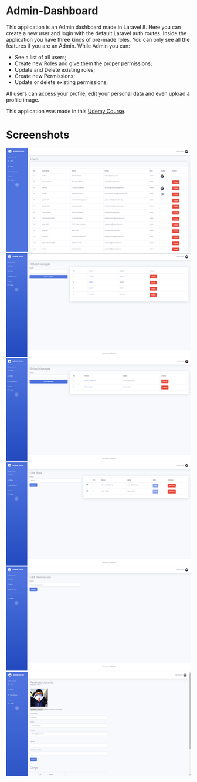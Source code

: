 # Admin-Dashboard

This application is an Admin dashboard made in Laravel 8. Here you can create a new user and login with the default Laravel auth routes. Inside the application you have three 
kinds of pre-made roles. You can only see all the features if you are an Admin. While Admin you can:

- See a list of all users;
- Create new Roles and give them the proper permissions;
- Update and Delete existing roles;
- Create new Permissions;
- Update or delete existing permissions;

All users can access your profile, edit your personal data and even upload a profile image.

This application was made in this [Udemy Course](https://www.udemy.com/course/php-with-laravel-for-beginners-become-a-master-in-laravel).

# Screenshots

![SS 1](https://github.com/lucpena/Admin-Dashboard/blob/main/ss/1.png)
![SS 2](https://github.com/lucpena/Admin-Dashboard/blob/main/ss/2.png)
![SS 3](https://github.com/lucpena/Admin-Dashboard/blob/main/ss/3.png)
![SS 4](https://github.com/lucpena/Admin-Dashboard/blob/main/ss/4.png)
![SS 5](https://github.com/lucpena/Admin-Dashboard/blob/main/ss/5.png)
![SS 6](https://github.com/lucpena/Admin-Dashboard/blob/main/ss/6.png)
